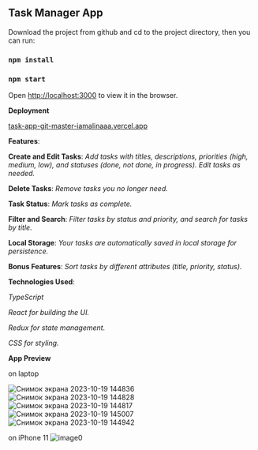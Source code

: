 ## **Task Manager App**

Download the project from github and cd to the project directory, then you can run:
### `npm install`
### `npm start`

Open [http://localhost:3000](http://localhost:3000) to view it in the browser.

**Deployment**

[task-app-git-master-iamalinaaa.vercel.app](https://task-app-git-master-iamalinaaa.vercel.app/)

**Features**:

**Create and Edit Tasks**: *Add tasks with titles, descriptions, priorities (high, medium, low), and statuses (done, not done, in progress). Edit tasks as needed.*

**Delete Tasks**: *Remove tasks you no longer need.*

**Task Status**: *Mark tasks as complete.*

**Filter and Search**: *Filter tasks by status and priority, and search for tasks by title.*

**Local Storage**: *Your tasks are automatically saved in local storage for persistence.*

**Bonus Features**: *Sort tasks by different attributes (title, priority, status).*


**Technologies Used**:

*TypeScript*

*React for building the UI.*

*Redux for state management.*

*CSS for styling.*


**App Preview**

on laptop

![Снимок экрана 2023-10-19 144836](https://github.com/iamAlinaaa/task-app/assets/111873795/44ca7bc8-71f1-442b-a277-a640e9d5627a)
![Снимок экрана 2023-10-19 144828](https://github.com/iamAlinaaa/task-app/assets/111873795/5a706e72-cdb8-44c7-8011-95b0f8c237e1)
![Снимок экрана 2023-10-19 144817](https://github.com/iamAlinaaa/task-app/assets/111873795/12bc01c4-b74b-42f6-8054-063127ff804a)
![Снимок экрана 2023-10-19 145007](https://github.com/iamAlinaaa/task-app/assets/111873795/5462a912-a36a-43a1-b3fd-efb4a2ae65a7)
![Снимок экрана 2023-10-19 144942](https://github.com/iamAlinaaa/task-app/assets/111873795/23718a09-0295-4e3f-b2b5-d91ec185ec27)

on iPhone 11
![image0](https://github.com/iamAlinaaa/task-app/assets/111873795/4dea8221-370e-40b5-8536-5f719e8e5a5c)




